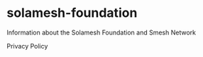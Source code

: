 # solamesh-foundation
Information about the Solamesh Foundation and Smesh Network

Privacy Policy   
